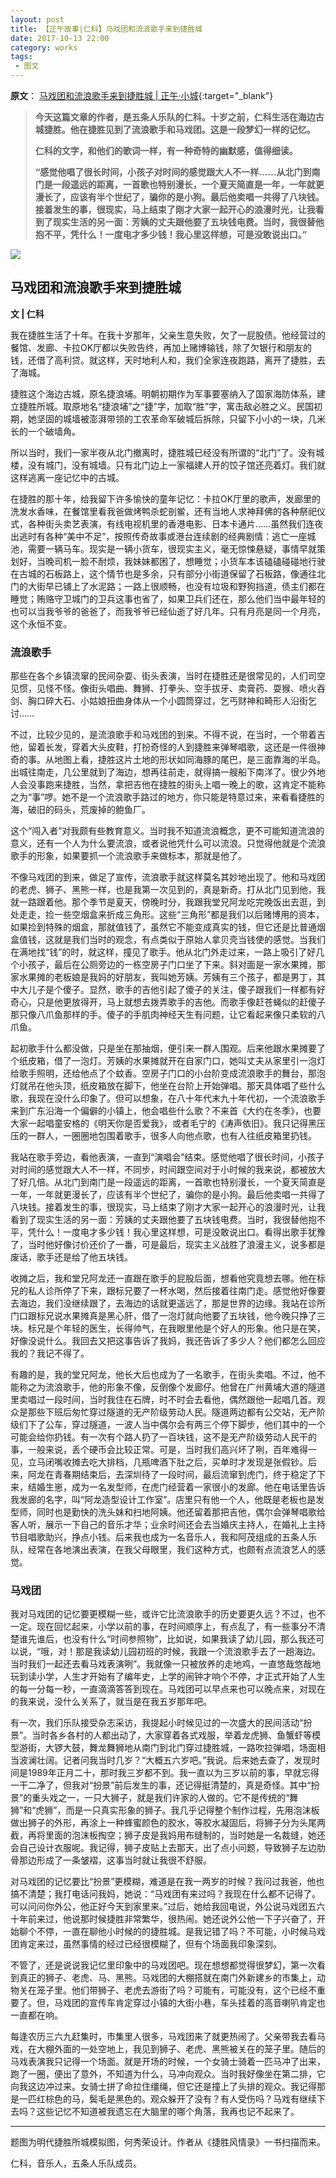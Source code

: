 ```yaml
---
layout: post
title: 【正午故事|仁科】马戏团和流浪歌手来到捷胜城
date: 2017-10-13 22:00
category: works
tags:
 - 图文
---
```

**原文**：
[马戏团和流浪歌手来到捷胜城 | 正午·小城](https://mp.weixin.qq.com/s?__biz=MzAxMzMzODcyNQ==&mid=2652480146&idx=1&sn=8c43159cf93c787ecdf5ff5e4fb92543&scene=21#wechat_redirect){:target="_blank"}

> **今天这篇文章的作者，是五条人乐队的仁科。十岁之前，仁科生活在海边古城捷胜。他在捷胜见到了流浪歌手和马戏团。这是一段梦幻一样的记忆。**
>
> **仁科的文字，和他们的歌词一样，有一种奇特的幽默感，值得细读。**
>
> **“感觉他唱了很长时间，小孩子对时间的感觉跟大人不一样……从北门到南门是一段遥远的距离，一首歌也特别漫长，一个夏天简直是一年，一年就更漫长了，应该有半个世纪了，骗你的是小狗。最后他卖唱一共得了八块钱。接着发生的事，很现实，马上结束了刚才大家一起开心的浪漫时光，让我看到了现实生活的另一面：芳姨的丈夫跟他要了五块钱电费。当时，我很替他抱不平，凭什么！一度电才多少钱！我心里这样想，可是没敢说出口。”**

![](http://mmbiz.qpic.cn/mmbiz_jpg/0s0ib9B1XUr6uny5cVLTcEJ6BImxM3gGwJHrt2ulPTNdd5YRBTRQdIy1I0kXc9dn7yRIwsFia5icfliagh8ToKukow/640?wx_fmt=jpeg&tp=webp&wxfrom=5&wx_lazy=1&wx_co=1)

## 马戏团和流浪歌手来到捷胜城

**文 \| 仁科**

我在捷胜生活了十年。在我十岁那年，父亲生意失败，欠了一屁股债。他经营过的餐馆、发廊、卡拉OK厅都以失败告终，再加上赌博输钱，除了欠银行和朋友的钱，还借了高利贷。就这样，天时地利人和，我们全家连夜跑路，离开了捷胜，去了海城。

捷胜这个海边古城，原名捷浪埔。明朝初期作为军事要塞纳入了国家海防体系，建立捷胜所城。取原地名“捷浪埔”之“捷”字，加取“胜”字，寓击敌必胜之义。民国初期，她坚固的城墙被澎湃带领的工农革命军破城后拆除，只留下小小的一块，几米长的一个破墙角。

所以当时，我们一家半夜从北门撤离时，捷胜城已经没有所谓的“北门”了。没有城楼，没有城门，没有城墙。只有北门边上一家福建人开的饺子馆还亮着灯。我们就这样逃离一座记忆中的古城。

在捷胜的那十年，给我留下许多愉快的童年记忆：卡拉OK厅里的歌声，发廊里的洗发水香味，在餐馆里看我爸做烤鸭杀蛇剖鲎，还有当地人求神拜佛的各种祭祀仪式，各种街头卖艺表演，有线电视机里的香港电影、日本卡通片……虽然我们连夜出逃时有各种“美中不足”，按照传奇故事或港台连续剧的经典剧情：逃亡一座城池，需要一辆马车。现实是一辆小货车，很现实主义，毫无惊悚悬疑，事情早就策划好，当晚司机一脸不耐烦，我妹妹都困了，想睡觉；小货车本该磕磕碰碰地行驶在古城的石板路上，这个情节也是多余，只有部分小街道保留了石板路，像通往北门的大街早已铺上了水泥路；一路上很顺畅，也没有垃圾和野狗挡道，债主们都在睡觉；贿赂守卫城门的卫兵这事也省了，如果卫兵们还在，那么他们当中最年轻的也可以当我爷爷的爸爸了，而我爷爷已经仙逝了好几年。只有月亮是同一个月亮，这个永恒不变。

### 流浪歌手

那些在各个乡镇流窜的民间杂耍、街头表演，当时在捷胜还是很常见的，人们司空见惯，见怪不怪。像街头唱曲、舞狮、打拳头、空手拔牙、卖膏药、耍猴、喷火吞剑、胸口碎大石、小姑娘扭曲身体从一个小圆筒穿过，乞丐财神和畸形人沿街乞讨……

不过，比较少见的，是流浪歌手和马戏团的到来。不得不说，在当时，一个带着吉他，留着长发，穿着大头皮鞋，打扮奇怪的人到捷胜来弹琴唱歌，这还是一件很神奇的事。从地图上看，捷胜这片土地的形状如同海豚的尾巴，是三面靠海的半岛。出城往南走，几公里就到了海边，想再往前走，就得搞一艘船下南洋了。很少外地人会没事跑来捷胜，当然，拿把吉他在捷胜的街头上唱一晚上的歌，这肯定不能称之为“事”啰。她不是一个流浪歌手路过的地方，你只能是特意过来，来看看捷胜的海，破旧的码头，荒废掉的鲍鱼厂。

这个“闯入者”对我颇有些教育意义。当时我不知道流浪概念，更不可能知道流浪的意义，还有一个人为什么要流浪，或者说他凭什么可以流浪。只觉得他就是个流浪歌手的形象，如果要抓一个流浪歌手来做标本，那就是他了。

不像马戏团的到来，做足了宣传，流浪歌手就这样莫名其妙地出现了。他和马戏团的老虎、狮子、黑熊一样，也是我第一次见到的，真是新奇。打从北门见到他，我就一路跟着他。那个季节是夏天，傍晚时分，我跟我堂兄阿龙吃完晚饭出去逛，到处走走，捡一些空烟盒来折成三角形。这些“三角形”都是我们以后赌博用的资本，如果捡到特殊的烟盒，那就值钱了，虽然它不能变成真实的钱，但它还是比普通烟盒值钱，这就是我们当时的观念，有点类似于原始人拿贝壳当钱使的感觉。当我们在满地找“钱”的时，就这样，撞见了歌手。他从北门外走过来，一路上吸引了好几个小孩子，最后在公厕旁边的一栋空房子门口坐了下来。斜对面是一家水果摊，那家水果摊的老板娘是我妈的好朋友，我叫她芳姨。芳姨有三个孩子，都是男丁，其中大儿子是个傻子。显然，歌手的吉他引起了傻子的关注，傻子跟我们一样都有好奇心，只是他更放得开，马上就想去拨弄歌手的吉他。而歌手像赶苍蝇似的赶傻子那只像八爪鱼那样的手。傻子的手肌肉神经天生有问题，让它看起来像只柔软的八爪鱼。

起初歌手什么都没做，只是坐在那抽烟，便引来一群人围观。后来他跟水果摊要了个纸皮箱，借了一泡灯。芳姨的水果摊就开在自家门口，她叫丈夫从家里引一泡灯给歌手照明，还给他点了个蚊香。空房子门口的小台阶变成流浪歌手的舞台，那泡灯就吊在他头顶，纸皮箱放在脚下，他坐在台阶上开始弹唱。那天具体唱了些什么歌，我现在没什么印象了。但可以想象，在八十年代末九十年代初，一个流浪歌手来到广东沿海一个偏僻的小镇上，他会唱些什么歌？不来首《大约在冬季》，也要大家一起唱童安格的《明天你是否爱我》，或者毛宁的《涛声依旧》。我只记得黑压压的一群人，一圈圈地包围着歌手，很多人向他点歌，也有人往纸皮箱里扔钱。

我站在歌手旁边，看他表演，一直到“演唱会”结束。感觉他唱了很长时间，小孩子对时间的感觉跟大人不一样，不同步，时间跟空间对于小时候的我来说，都被放大了好几倍。从北门到南门是一段遥远的距离，一首歌也特别漫长，一个夏天简直是一年，一年就更漫长了，应该有半个世纪了，骗你的是小狗。最后他卖唱一共得了八块钱。接着发生的事，很现实，马上结束了刚才大家一起开心的浪漫时光，让我看到了现实生活的另一面：芳姨的丈夫跟他要了五块钱电费。当时，我很替他抱不平，凭什么！一度电才多少钱！我心里这样想，可是没敢说出口。看得出歌手犹豫了，当时他好像讨价还价了一番，可是最后，现实主义战胜了浪漫主义，说多都是废话，歌手还是给了他五块钱。

收摊之后，我和堂兄阿龙还一直跟在歌手的屁股后面，想看他究竟想去哪。他在标兄的私人诊所停了下来，跟标兄要了一杯水喝，然后接着往南门走。感觉他好像要去海边，我们没继续跟了，去海边的话就更遥远了，那是世界的边缘。我站在诊所门口跟标兄说水果摊真是黑心肝，借了一泡灯就向他要了五块钱，他今晚只挣了三块。标兄是个年轻的医生，长得帅气，在我眼里他是个好人的形象。他只是在笑，好像没说什么。我回去又把这事告诉了我妈，我还告诉了多少人？他们都怎么回应我的？我记不得了。

有趣的是，我的堂兄阿龙，他长大后也成为了一名歌手，在街头卖唱。不过，他不能称之为流浪歌手，他的形象不像，反倒像个发廊仔。他曾在广州黄埔大道的隧道里卖唱过一段时间，当时我住在石牌，时不时会去看他，偶然跟他一起唱几首。观众是那些下班后匆忙穿过隧道的无产阶级劳动人民。隧道两边都有公交站，无产阶级们下了公车，穿过隧道，一波人当中偶尔会有两三个停下脚步，他们其中的一个可能会给你扔钱。有一次有个路人扔了一百块钱，这不是无产阶级劳动人民干的事，一般来说，丢个硬币会比较正常。可是，当时我们高兴坏了咧，百年难得一见，立马闭嘴收摊去吃大排档，几瓶啤酒下肚之后，买单时才发现是张假钞。后来，阿龙在青春期结束后，去深圳待了一段时间，最后流窜到虎门，终于稳定了下来，结婚生崽，成为一名发型师，在虎门经营着一家很小的发廊。他在电话里告诉我发廊的名字，叫“阿龙造型设计工作室”。店里只有他一个人，他既是老板也是发型师，同时也是勤快的洗头妹和扫地阿姨。他还留着那把吉他，偶尔会弹琴唱歌给客人听，展示一下自己的音乐才华；业余时间还会去当婚庆主持人，在婚礼上主持节目唱歌助兴，挣点小钱。后来我也成为一名音乐人，我和阿茂组成的五条人乐队，经常在各地演出表演，在我父母眼里，我们这种方式，也颇有点流浪艺人的感觉。

### 马戏团

我对马戏团的记忆要更模糊一些，或许它比流浪歌手的历史要更久远？不过，也不一定。现在回忆起来，小学以前的事，在时间顺序上，有点乱了，有一些事分不清楚谁先谁后，也没有什么“时间参照物”，比如说，如果我读了幼儿园，那么我还可以说，“哦，对！那是我读幼儿园初班的时候，我跟一个流浪歌手去了一趟海边。当时我们一起还去看马戏表演咧”。我就像一只被放养的走地鸡，一直悠哉悠哉地玩到读小学，人生才开始有了编年史，上学的闹钟才响个不停，才正式开始了人生的每一分每一秒，一直滴滴答答到现在。马戏团可以早点来也可以晚点来，对现在的我来说，没什么关系了，就当是在我五岁那年吧。

有一次，我们乐队接受杂志采访，我提起小时候见过的一次盛大的民间活动“扮景”。当时各乡各村的人都出动了，大家穿着各式戏服，举着龙虎狮、鱼蟹虾等模型游街，大锣大鼓，舞龙舞狮地从南门到北门穿过捷胜城，一路吹拉弹唱，场面相当波澜壮阔。记者问我当时几岁？“大概五六岁吧。”我说。后来她去查了，发现时间是1989年正月二十，那时我三岁都不到。我一直以为三岁以前的事，早就忘得一干二净了，但我对“扮景”前后发生的事，还记得挺清楚的，真是奇怪。其中“扮景”的重头戏之一，一只大狮子，就是我们许家的人做的。它不是传统的“舞狮”和“虎狮”，而是一只真实形象的狮子。我几乎记得整个制作过程，先用泡沫板做出狮子的外形，再涂上一种蜂蜜颜色的胶水，等胶水凝固后，将狮子分为头尾两截，再将里面的泡沫板掏空；狮子皮是我妈用布缝制的，当时她是一名裁缝，她还会自己设计衣服呢。我记得，狮子皮贴上去那天，出了点小问题，导致狮子左边肋骨那边形成了一条皱褶，这事当时就让我很不舒服。

对马戏团的记忆要比“扮景”更模糊，难道是在我一两岁的时候？我问过我爸，他也搞不清楚；我打电话问我妈，她说：“马戏团有来过吗？我现在什么都不记得了。可以问问你外公，他正好今天到家里来。”过后，她给我回电说，外公说马戏团五六十年前来过，他说那时候捷胜非常繁华，很热闹。她还说外公他一下子兴奋了，开始聊个不停，一直在聊他小时候的的捷胜城。是我记错了吗？不可能，小时候马戏团肯定来过，虽然事情的经过已经很模糊了，但有个场面我印象深刻。

不管了，还是说说我记忆里印象中的马戏团吧。现在想想都觉得很梦幻，第一次看到真正的狮子、老虎、马、黑熊。马戏团的大棚搭就在南门外新建乡的市集上，动物关在笼子里。他们带狮子、老虎去游街了吗？可能有，可能没有，这个已经不重要了。但，马戏团的宣传车肯定穿过小镇的大街小巷，车头挂着的高音喇叭肯定也一直都在响。

每逢农历三六九赶集时，市集里人很多，马戏团来了就更热闹了。父亲带我去看马戏，在大棚外面的一处空地上，我见到狮子、老虎、黑熊被关在的笼子里。随后的马戏表演我只记得一个场面。就是开场的时候，一个女骑士骑着一匹马冲了出来，跑了一圈，便出了意外，不知道为什么，马冲向观众。当时我好像坐在第二排，它向我这边冲过来。女骑士拼了命拉住缰绳，但它还是撞上了头排的观众。我记得那是一匹红棕色的马，鬓毛是黑色的。观众躲开了没有？有人受伤吗？马戏有继续下去吗？这些记忆不知道被我遗忘在大脑里的哪个角落，我再也记不起来了。

<hr class="stylish">

题图为明代捷胜所城模拟图，何秀荣设计。作者从《捷胜风情录》一书扫描而来。

仁科，音乐人，五条人乐队成员。
